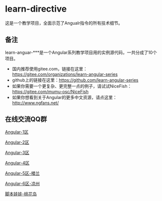 # learn-directive
这是一个教学项目，全面示范了Angualr指令的所有技术细节。

## 备注

learn-anguar-***是一个Angular系列教学项目用的实例源代码，一共分成了10个项目。

- 国内推荐使用gitee.com，链接在这里：https://gitee.com/organizations/learn-angular-series
- github上的链接在这里：https://github.com/learn-angular-series
- 如果你需要一个更复杂、更完整一点的例子，请试试NiceFish：https://gitee.com/mumu-osc/NiceFish
- 如果你想看到关于Angular的更多中文资源，请点这里：http://www.ngfans.net/

## 在线交流QQ群

<a target="_blank" href="//shang.qq.com/wpa/qunwpa?idkey=8db5ed802cbddbf6432d7ba7dc4f2a316be020442491eb41cbfb1a12434e8cc7" class="list-group-item"><i class="fa fa-qq" aria-hidden="true"></i> Angular-1区</a>

<a target="_blank" href="//shang.qq.com/wpa/qunwpa?idkey=cbfcd79e7e90939b0e2c519f475fac4792985ce2abc5ad45ec5e06ffcfe944dd" class="list-group-item"><i class="fa fa-qq" aria-hidden="true"></i> Angular-2区</a>

<a target="_blank" href="//shang.qq.com/wpa/qunwpa?idkey=639229c8b6ad0c3a9a8f381dddf5d7785780b20d8c37eb25c91ac73ea7d37a5f" class="list-group-item"><i class="fa fa-qq" aria-hidden="true"></i> Angular-3区</a>

<a target="_blank" href="//shang.qq.com/wpa/qunwpa?idkey=12add102af3f67910bdc0de753dee10ebada08ab485af7e38f4dfa0ee27476f7" class="list-group-item"><i class="fa fa-qq" aria-hidden="true"></i> Angular-4区</a>

<a target="_blank" href="//shang.qq.com/wpa/qunwpa?idkey=1293a6494fb306ea29d281e320a8f4ef82285fa5300f73118e6ff7a79ce76036"
class="list-group-item"><i class="fa fa-qq" aria-hidden="true"></i>
Angular-5区-楼兰
</a>

<a target="_blank" href="//shang.qq.com/wpa/qunwpa?idkey=fcd880ba919983dc85690642d48cf00ad0affd8d35de5f30542c895e622a8ab8"
class="list-group-item"><i class="fa fa-qq" aria-hidden="true"></i>
Angular-6区-凉州
</a>

<a target="_blank" href="//shang.qq.com/wpa/qunwpa?idkey=5d6b8c5296e4806142b8422ae7abca6f27b9b9b992a4dac80dc1392644e8970a"><i class="fa fa-qq" aria-hidden="true"></i>脚本娃娃-桃花岛</a>
